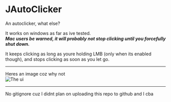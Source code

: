 # JAutoClicker
An autoclicker, what else?

It works on windows as far as ive tested.  
***Mac users be warned, it will probably not stop clicking until you forcefully shut down.***  

It keeps clicking as long as youre holding LMB (only when its enabled though), and stops clicking as soon as you let go.

---
Heres an image coz why not  
![The ui](https://i.imgur.com/VJXdJ6w.png "The UI")

---
No gitignore cuz I didnt plan on uploading this repo to github and I cba
